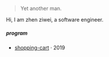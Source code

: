 

> Yet another man.


Hi, I am zhen ziwei, a software engineer.




##### program

- [shopping-cart][1] · 2019



[1]: https://spinachhh.github.io/shopping-cart/dist/#/



